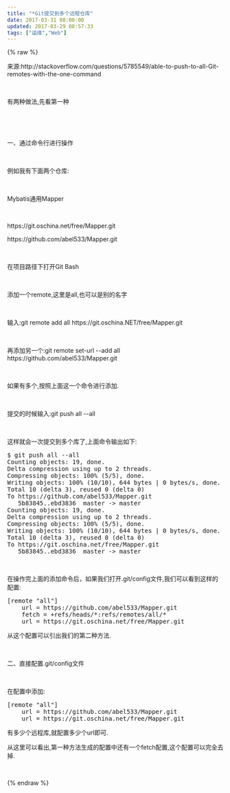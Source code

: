 ```yaml
---
title: "*Git提交到多个远程仓库"
date: 2017-03-31 08:00:00
updated: 2017-03-29 08:57:33
tags: ["运维","Web"]
---
```

{% raw %}
<p>来源:http://stackoverflow.com/questions/5785549/able-to-push-to-all-Git-remotes-with-the-one-command</p><p><br/></p><p>有两种做法,先看第一种</p><p><br/></p><p><br/></p><p>一、通过命令行进行操作</p><p><br/></p><p>例如我有下面两个仓库:</p><p><br/></p><p>Mybatis通用Mapper</p><p><br/></p><p>https://git.oschina.net/free/Mapper.git</p><p>https://github.com/abel533/Mapper.git</p><p><br/></p><p>在项目路径下打开Git Bash</p><p><br/></p><p>添加一个remote,这里是all,也可以是别的名字</p><p><br/></p><p>输入:git remote add all https://git.oschina.NET/free/Mapper.git</p><p><br/></p><p>再添加另一个:git remote set-url --add all https://github.com/abel533/Mapper.git</p><p><br/></p><p>如果有多个,按照上面这一个命令进行添加.</p><p><br/></p><p>提交的时候输入:git push all --all</p><p><br/></p><p>这样就会一次提交到多个库了,上面命令输出如下:</p><pre class="brush:bash;toolbar:false">$&nbsp;git&nbsp;push&nbsp;all&nbsp;--all&nbsp;&nbsp;
Counting&nbsp;objects:&nbsp;19,&nbsp;done.&nbsp;&nbsp;
Delta&nbsp;compression&nbsp;using&nbsp;up&nbsp;to&nbsp;2&nbsp;threads.&nbsp;&nbsp;
Compressing&nbsp;objects:&nbsp;100%&nbsp;(5/5),&nbsp;done.&nbsp;&nbsp;
Writing&nbsp;objects:&nbsp;100%&nbsp;(10/10),&nbsp;644&nbsp;bytes&nbsp;|&nbsp;0&nbsp;bytes/s,&nbsp;done.&nbsp;&nbsp;
Total&nbsp;10&nbsp;(delta&nbsp;3),&nbsp;reused&nbsp;0&nbsp;(delta&nbsp;0)&nbsp;&nbsp;
To&nbsp;https://github.com/abel533/Mapper.git&nbsp;&nbsp;
&nbsp;&nbsp;&nbsp;5b83845..ebd3836&nbsp;&nbsp;master&nbsp;-&gt;&nbsp;master&nbsp;&nbsp;
Counting&nbsp;objects:&nbsp;19,&nbsp;done.&nbsp;&nbsp;
Delta&nbsp;compression&nbsp;using&nbsp;up&nbsp;to&nbsp;2&nbsp;threads.&nbsp;&nbsp;
Compressing&nbsp;objects:&nbsp;100%&nbsp;(5/5),&nbsp;done.&nbsp;&nbsp;
Writing&nbsp;objects:&nbsp;100%&nbsp;(10/10),&nbsp;644&nbsp;bytes&nbsp;|&nbsp;0&nbsp;bytes/s,&nbsp;done.&nbsp;&nbsp;
Total&nbsp;10&nbsp;(delta&nbsp;3),&nbsp;reused&nbsp;0&nbsp;(delta&nbsp;0)&nbsp;&nbsp;
To&nbsp;https://git.oschina.net/free/Mapper.git&nbsp;&nbsp;
&nbsp;&nbsp;&nbsp;5b83845..ebd3836&nbsp;&nbsp;master&nbsp;-&gt;&nbsp;master</pre><p><br/></p><p>在操作完上面的添加命令后，如果我们打开.git/config文件,我们可以看到这样的配置:<br/></p><pre class="brush:bash;toolbar:false">[remote&nbsp;&quot;all&quot;]&nbsp;&nbsp;
&nbsp;&nbsp;&nbsp;&nbsp;url&nbsp;=&nbsp;https://github.com/abel533/Mapper.git&nbsp;&nbsp;
&nbsp;&nbsp;&nbsp;&nbsp;fetch&nbsp;=&nbsp;+refs/heads/*:refs/remotes/all/*&nbsp;&nbsp;
&nbsp;&nbsp;&nbsp;&nbsp;url&nbsp;=&nbsp;https://git.oschina.net/free/Mapper.git</pre><p>从这个配置可以引出我们的第二种方法.<br/></p><p><br/></p><p>二、直接配置.git/config文件</p><p><br/></p><p>在配置中添加:</p><pre class="brush:bash;toolbar:false">[remote&nbsp;&quot;all&quot;]&nbsp;&nbsp;
&nbsp;&nbsp;&nbsp;&nbsp;url&nbsp;=&nbsp;https://github.com/abel533/Mapper.git&nbsp;&nbsp;
&nbsp;&nbsp;&nbsp;&nbsp;url&nbsp;=&nbsp;https://git.oschina.net/free/Mapper.git</pre><p>有多少个远程库,就配置多少个url即可.<br/></p><p>从这里可以看出,第一种方法生成的配置中还有一个fetch配置,这个配置可以完全去掉.</p><p><br/></p>
{% endraw %}
